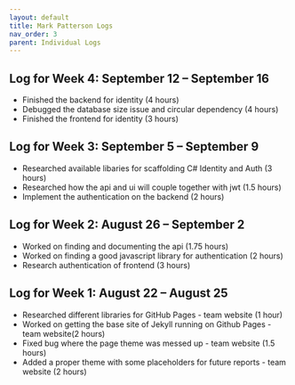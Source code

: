 ```yaml
---
layout: default
title: Mark Patterson Logs
nav_order: 3
parent: Individual Logs
---
```

## Log for Week 4:  September 12 – September 16
 - Finished the backend for identity (4 hours)
 - Debugged the database size issue and circular dependency (4 hours)
 - Finished the frontend for identity (3 hours)
## Log for Week 3:  September 5 – September 9
 - Researched available libaries for scaffolding C# Identity and Auth (3 hours)
 - Researched how the api and ui will couple together with jwt (1.5 hours)
 - Implement the authentication on the backend (2 hours)
## Log for Week 2:  August 26 – September 2
 - Worked on finding and documenting the api (1.75 hours)
 - Worked on finding a good javascript library for authentication (2 hours)
 - Research authentication of frontend (3 hours)
 
## Log for Week 1:  August 22 – August 25
 - Researched different libraries for GitHub Pages - team website (1 hour)
 - Worked on getting the base site of Jekyll running on Github Pages - team website(2 hours)
 - Fixed bug where the page theme was messed up - team website  (1.5 hours)
 - Added a proper theme with some placeholders for future reports - team website  (2 hours)